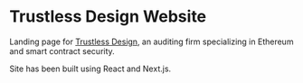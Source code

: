 # Trustless Design Website

Landing page for [Trustless Design](https://www.trustless.design), an auditing firm specializing in Ethereum and smart contract security.

Site has been built using React and Next.js.